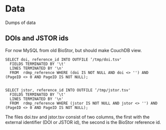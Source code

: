 # Data

Dumps of data

## DOIs and JSTOR ids

For now MySQL from old BioStor, but should make CouchDB view.

```
SELECT doi, reference_id INTO OUTFILE ‘/tmp/doi.tsv'
  FIELDS TERMINATED BY '\t' 
  LINES TERMINATED BY '\n'
  FROM  rdmp_reference WHERE (doi IS NOT NULL AND doi <> '') AND (PageID <> 0 AND PageID IS NOT NULL);
  
```

```
SELECT jstor, reference_id INTO OUTFILE ‘/tmp/jstor.tsv'
  FIELDS TERMINATED BY '\t' 
  LINES TERMINATED BY '\n'
  FROM  rdmp_reference WHERE (jstor IS NOT NULL AND jstor <> '') AND (PageID <> 0 AND PageID IS NOT NULL);  
```

The files doi.tsv and jstor.tsv consist of two columns, the first with the external identifier (DOI or JSTOR id), the second is the BioStor reference id.
